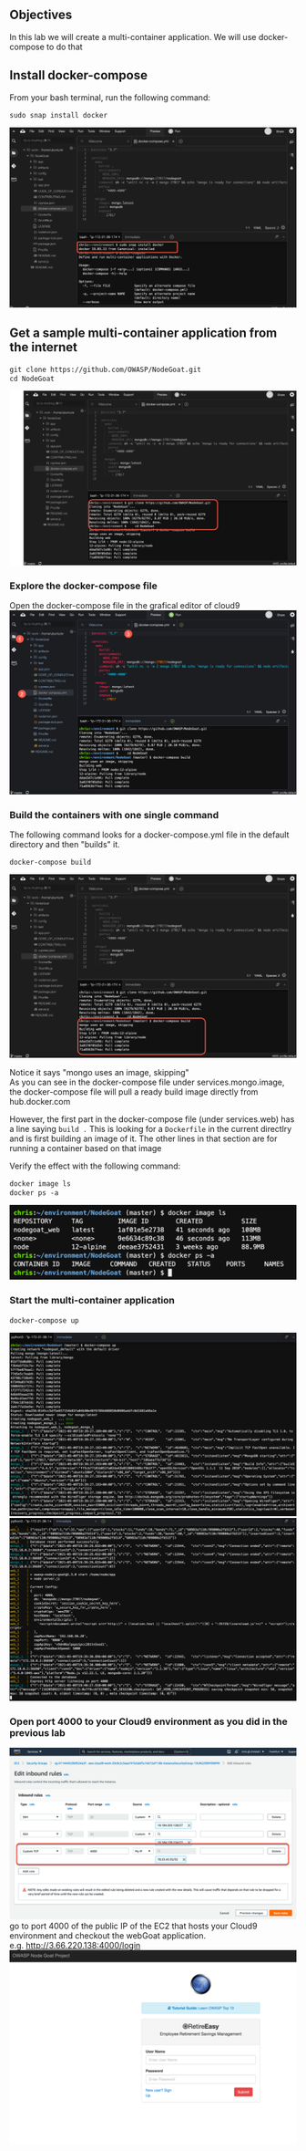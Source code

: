 

## Objectives
In this lab we will create a multi-container application.  We will use docker-compose to do that  

## Install docker-compose
From your bash terminal, run the following command:
```shell
sudo snap install docker
```
![snapInstallDocker](images/snapInstallDocker.png)
 
## Get a sample multi-container application from the internet

```shell
git clone https://github.com/OWASP/NodeGoat.git
cd NodeGoat
```
![gitCloneNodeGoat](images/gitCloneNodeGoat.png)
 
### Explore the docker-compose file
Open the docker-compose file in the grafical editor of cloud9
![docker-compose-yml](images/docker-compose-yml.png)

### Build the containers with one single command
The following command looks for a docker-compose.yml file in the default directory and then "builds" it.   

```shell
docker-compose build
```
![docker-compose-build](images/docker-compose-build.png)

Notice it says "mongo uses an image, skipping"  
As you can see in the docker-compose file under services.mongo.image, the docker-compose file will pull a ready build image directly from hub.docker.com  

However, the first part in the docker-compose file (under services.web) has a line saying `build .`  This is looking for a `Dockerfile` in the current directlry and is first building an image of it.  The other lines in that section are for running a container based on that image

Verify the effect with the following command:
```
docker image ls
docker ps -a
```
![dockerImageLs-second](images/dockerImageLs-second.png)

### Start the multi-container application
```
docker-compose up
```
![dockerComposeUpPart1](images/dockerComposeUpPart1.png)
![dockerComposeUpPart2](images/dockerComposeUpPart2.png)
 

### Open port 4000 to your Cloud9 environment as you did in the previous lab  
![editInboundRules](images/editInboundRules.png)
go to port 4000 of the public IP of the EC2 that hosts your Cloud9 environment and checkout the webGoat application.  
e.g. http://3.66.220.138:4000/login
![owaspWebGoatSignIn](images/owaspWebGoatSignIn.png)
